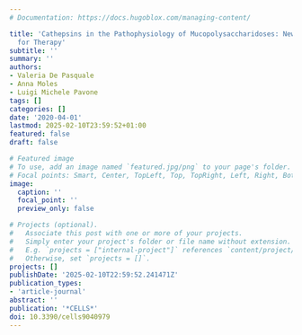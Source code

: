 ```yaml
---
# Documentation: https://docs.hugoblox.com/managing-content/

title: 'Cathepsins in the Pathophysiology of Mucopolysaccharidoses: New Perspectives
  for Therapy'
subtitle: ''
summary: ''
authors:
- Valeria De Pasquale
- Anna Moles
- Luigi Michele Pavone
tags: []
categories: []
date: '2020-04-01'
lastmod: 2025-02-10T23:59:52+01:00
featured: false
draft: false

# Featured image
# To use, add an image named `featured.jpg/png` to your page's folder.
# Focal points: Smart, Center, TopLeft, Top, TopRight, Left, Right, BottomLeft, Bottom, BottomRight.
image:
  caption: ''
  focal_point: ''
  preview_only: false

# Projects (optional).
#   Associate this post with one or more of your projects.
#   Simply enter your project's folder or file name without extension.
#   E.g. `projects = ["internal-project"]` references `content/project/deep-learning/index.md`.
#   Otherwise, set `projects = []`.
projects: []
publishDate: '2025-02-10T22:59:52.241471Z'
publication_types:
- 'article-journal'
abstract: ''
publication: '*CELLS*'
doi: 10.3390/cells9040979
---
```

